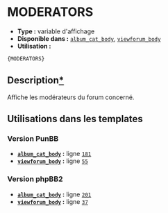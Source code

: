 # MODERATORS
* __Type :__ variable d'affichage
* __Disponible dans :__ [`album_cat_body`](../tpl/var/album_cat_body.md#readme), [`viewforum_body`](../tpl/var/viewforum_body.md#readme)
* __Utilisation :__

```html
{MODERATORS}
```

## Description[*](https://fa-tvars.appspot.com/var/MODERATORS)
Affiche les modérateurs du forum concerné.

## Utilisations dans les templates

### Version PunBB
* __[`album_cat_body`](../tpl/var/album_cat_body.md#readme) :__ ligne [`181`](../tpl/src/punbb/album_cat_body.tpl#L181)
* __[`viewforum_body`](../tpl/var/viewforum_body.md#readme) :__ ligne [`55`](../tpl/src/punbb/viewforum_body.tpl#L55)

### Version phpBB2
* __[`album_cat_body`](../tpl/var/album_cat_body.md#readme) :__ ligne [`201`](../tpl/src/subsilver/album_cat_body.tpl#L201)
* __[`viewforum_body`](../tpl/var/viewforum_body.md#readme) :__ ligne [`37`](../tpl/src/subsilver/viewforum_body.tpl#L37)